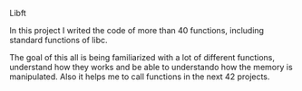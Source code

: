 Libft

In this project I writed the code of more than 40 functions, including standard functions of libc.

The goal of this all is being familiarized with a lot of different functions, understand how they works and be able to understando how the memory is manipulated.
Also it helps me to call functions in the next 42 projects.
